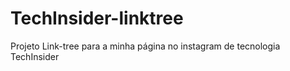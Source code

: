 # TechInsider-linktree

Projeto Link-tree para a minha página no instagram de tecnologia TechInsider
